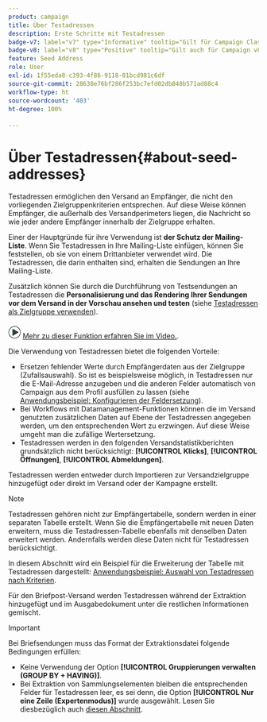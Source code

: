 ```yaml
---
product: campaign
title: Über Testadressen
description: Erste Schritte mit Testadressen
badge-v7: label="v7" type="Informative" tooltip="Gilt für Campaign Classic v7"
badge-v8: label="v8" type="Positive" tooltip="Gilt auch für Campaign v8"
feature: Seed Address
role: User
exl-id: 1f55eda8-c393-4f86-9118-01bcd981c6df
source-git-commit: 28638e76bf286f253bc7efd02db848b571ad88c4
workflow-type: ht
source-wordcount: '403'
ht-degree: 100%

---
```


# Über Testadressen{#about-seed-addresses}

Testadressen ermöglichen den Versand an Empfänger, die nicht den vorliegenden Zielgruppenkriterien entsprechen. Auf diese Weise können Empfänger, die außerhalb des Versandperimeters liegen, die Nachricht so wie jeder andere Empfänger innerhalb der Zielgruppe erhalten.

Einer der Hauptgründe für ihre Verwendung ist **der Schutz der Mailing-Liste**. Wenn Sie Testadressen in Ihre Mailing-Liste einfügen, können Sie feststellen, ob sie von einem Drittanbieter verwendet wird. Die Testadressen, die darin enthalten sind, erhalten die Sendungen an Ihre Mailing-Liste.

Zusätzlich können Sie durch die Durchführung von Testsendungen an Testadressen die **Personalisierung und das Rendering Ihrer Sendungen vor dem Versand in der Vorschau ansehen und testen** (siehe [Testadressen als Zielgruppe verwenden](steps-defining-the-target-population.md#using-seed-addresses-as-proof)).

![](assets/do-not-localize/how-to-video.png) [Mehr zu dieser Funktion erfahren Sie im Video.](steps-defining-the-target-population.md#seeds-and-proofs-video).

Die Verwendung von Testadressen bietet die folgenden Vorteile:

* Ersetzen fehlender Werte durch Empfängerdaten aus der Zielgruppe (Zufallsauswahl). So ist es beispielsweise möglich, in Testadressen nur die E-Mail-Adresse anzugeben und die anderen Felder automatisch von Campaign aus dem Profil ausfüllen zu lassen (siehe [Anwendungsbeispiel: Konfigurieren der Feldersetzung](use-case--configuring-the-field-substitution.md)).
* Bei Workflows mit Datamanagement-Funktionen können die im Versand genutzten zusätzlichen Daten auf Ebene der Testadressen angegeben werden, um den entsprechenden Wert zu erzwingen. Auf diese Weise umgeht man die zufällige Wertersetzung.
* Testadressen werden in den folgenden Versandstatistikberichten grundsätzlich nicht berücksichtigt: **[!UICONTROL Klicks]**, **[!UICONTROL Öffnungen]**, **[!UICONTROL Abmeldungen]**.

Testadressen werden entweder durch Importieren zur Versandzielgruppe hinzugefügt oder direkt im Versand oder der Kampagne erstellt.

>[!NOTE]
>
>Testadressen gehören nicht zur Empfängertabelle, sondern werden in einer separaten Tabelle erstellt. Wenn Sie die Empfängertabelle mit neuen Daten erweitern, muss die Testadressen-Tabelle ebenfalls mit denselben Daten erweitert werden. Andernfalls werden diese Daten nicht für Testadressen berücksichtigt.
>
>In diesem Abschnitt wird ein Beispiel für die Erweiterung der Tabelle mit Testadressen dargestellt: [Anwendungsbeispiel: Auswahl von Testadressen nach Kriterien](use-case--selecting-seed-addresses-on-criteria.md).

Für den Briefpost-Versand werden Testadressen während der Extraktion hinzugefügt und im Ausgabedokument unter die restlichen Informationen gemischt.

>[!IMPORTANT]
>
>Bei Briefsendungen muss das Format der Extraktionsdatei folgende Bedingungen erfüllen:
>
>* Keine Verwendung der Option **[!UICONTROL Gruppierungen verwalten (GROUP BY + HAVING)]**.
>* Bei Extraktion von Sammlungselementen bleiben die entsprechenden Felder für Testadressen leer, es sei denn, die Option **[!UICONTROL Nur eine Zeile (Expertenmodus)]** wurde ausgewählt. Lesen Sie diesbezüglich auch [diesen Abschnitt](../../platform/using/executing-export-jobs.md#step-7---data-formatting).
>
